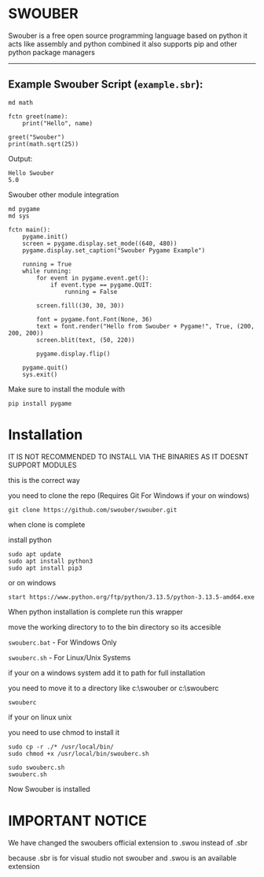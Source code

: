 # SWOUBER
Swouber is a free open source programming language based on python it acts like assembly and python combined it also supports pip and other python package managers

---

## Example Swouber Script (`example.sbr`):

```sbr
md math

fctn greet(name):
    print("Hello", name)

greet("Swouber")
print(math.sqrt(25))
```
Output:

```
Hello Swouber
5.0
```

Swouber other module integration

```
md pygame
md sys

fctn main():
    pygame.init()
    screen = pygame.display.set_mode((640, 480))
    pygame.display.set_caption("Swouber Pygame Example")
    
    running = True
    while running:
        for event in pygame.event.get():
            if event.type == pygame.QUIT:
                running = False
        
        screen.fill((30, 30, 30))
        
        font = pygame.font.Font(None, 36)
        text = font.render("Hello from Swouber + Pygame!", True, (200, 200, 200))
        screen.blit(text, (50, 220))
        
        pygame.display.flip()
    
    pygame.quit()
    sys.exit()
```

Make sure to install the module  with

```
pip install pygame
```

# Installation

IT IS NOT RECOMMENDED TO INSTALL VIA THE BINARIES AS IT DOESNT SUPPORT MODULES

this is the correct way 

you need to clone the repo (Requires Git For Windows if your on windows)

```
git clone https://github.com/swouber/swouber.git
```
when clone is complete

install python

```
sudo apt update
sudo apt install python3
sudo apt install pip3
```

or on windows

```
start https://www.python.org/ftp/python/3.13.5/python-3.13.5-amd64.exe
```

When python installation is complete run this wrapper

move the working directory to to the bin directory so its accesible

`swouberc.bat` - For Windows Only

`swouberc.sh` - For Linux/Unix Systems

if your on a windows system add it to path for full installation

you need to move it to a directory like c:\swouber or c:\swouberc

```
swouberc
```

if your on linux unix 

you need to use chmod to install it

```
sudo cp -r ./* /usr/local/bin/
sudo chmod +x /usr/local/bin/swouberc.sh

sudo swouberc.sh
swouberc.sh
```

Now Swouber is installed

# IMPORTANT NOTICE

We have changed the swoubers official extension to .swou instead of .sbr

because .sbr is for visual studio not swouber and .swou is an available extension
